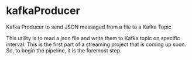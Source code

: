 # kafkaProducer
Kafka Producer to send JSON messaged from a file to a Kafka Topic

This utility is to read a json file and write them to Kafka topic on specific interval.
This is the first part of a streaming project that is coming up soon.
So, to begin the pipeline, it is the foremost step.